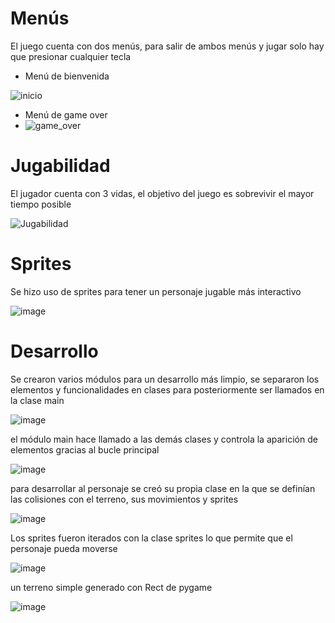 # Menús

El juego cuenta con dos menús, para salir de ambos menús y jugar solo hay que presionar cualquier tecla 
- Menú de bienvenida
  
![inicio](https://github.com/OscarMes/Juego/assets/128978144/6d8f232f-9c39-433e-a8be-78e3c236e534)


- Menú de game over
- ![game_over](https://github.com/OscarMes/Juego/assets/128978144/034aff98-79a4-4a2f-b154-e280b8b073be)




# Jugabilidad

El jugador cuenta con 3 vidas, el objetivo del juego es sobrevivir el mayor tiempo posible

![Jugabilidad](https://github.com/OscarMes/Juego/assets/128978144/9ac77198-e5c4-4067-a21e-b62911f1caf6)


# Sprites 

Se hizo uso de sprites para tener un personaje jugable más interactivo 

![image](https://github.com/OscarMes/Juego/assets/128978144/9bc958bb-97a2-4e2c-bdd0-8d5945b881da)



# Desarrollo

Se crearon varios módulos para un desarrollo más limpio, se separaron los elementos y funcionalidades en clases para posteriormente ser llamados en la clase main

![image](https://github.com/OscarMes/Juego/assets/128978144/9aa1af6e-b299-428d-9387-e1662d475b7d)

el módulo main hace llamado a las demás clases y controla la aparición de elementos gracias al bucle principal 

![image](https://github.com/OscarMes/Juego/assets/128978144/6c1f0933-4f3d-4ca2-a0a8-b446f3061584)

para desarrollar al personaje se creó su propia clase en la que se definían las colisiones con el terreno, sus movimientos y sprites 

![image](https://github.com/OscarMes/Juego/assets/128978144/10cf86ab-cba2-45d3-899a-1088fcab521e)


Los sprites fueron iterados con la clase sprites lo que permite que el personaje pueda moverse 

![image](https://github.com/OscarMes/Juego/assets/128978144/fa98e4d2-0f49-4eb0-b753-30262e5635fd)

un terreno simple generado con Rect de pygame

![image](https://github.com/OscarMes/Juego/assets/128978144/ce024c17-9ed9-41e1-a06a-651e1dfb321a)



